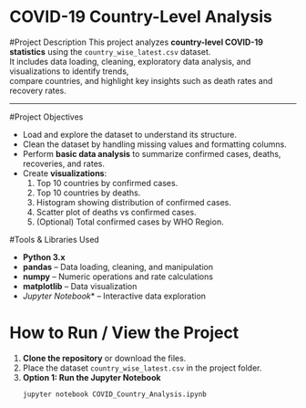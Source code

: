 # COVID-19 Country-Level Analysis

#Project Description
This project analyzes **country-level COVID-19 statistics** using the `country_wise_latest.csv` dataset.  
It includes data loading, cleaning, exploratory data analysis, and visualizations to identify trends,  
compare countries, and highlight key insights such as death rates and recovery rates.

---

#Project Objectives
- Load and explore the dataset to understand its structure.
- Clean the dataset by handling missing values and formatting columns.
- Perform **basic data analysis** to summarize confirmed cases, deaths, recoveries, and rates.
- Create **visualizations**:
  1. Top 10 countries by confirmed cases.
  2. Top 10 countries by deaths.
  3. Histogram showing distribution of confirmed cases.
  4. Scatter plot of deaths vs confirmed cases.
  5. (Optional) Total confirmed cases by WHO Region.


#Tools & Libraries Used
- **Python 3.x**
- **pandas** – Data loading, cleaning, and manipulation
- **numpy** – Numeric operations and rate calculations
- **matplotlib** – Data visualization
- *Jupyter Notebook** – Interactive data exploration

# How to Run / View the Project
1. **Clone the repository** or download the files.
2. Place the dataset `country_wise_latest.csv` in the project folder.
3. **Option 1: Run the Jupyter Notebook**
   ```bash
   jupyter notebook COVID_Country_Analysis.ipynb

